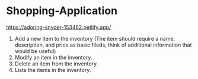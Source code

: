 # Shopping-Application


https://adoring-snyder-153462.netlify.app/

1. Add a new item to the inventory (The item should require a name, description, and price as basic fileds, think of additional information that would be useful)
2. Modify an item in the inventory.
3. Delete an item from the inventory.
4. Lists the items in the inventory.
